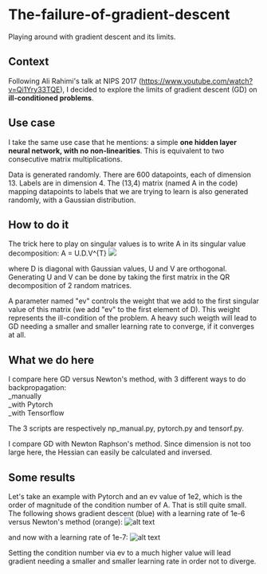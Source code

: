 # The-failure-of-gradient-descent
Playing around with gradient descent and its limits.

## Context
Following Ali Rahimi's talk at NIPS 2017 (https://www.youtube.com/watch?v=Qi1Yry33TQE), I decided to explore the limits of gradient descent (GD) on **ill-conditioned problems**.

## Use case
I take the same use case that he mentions: a simple **one hidden layer neural network, with no non-linearities**. This is equivalent to two consecutive matrix multiplications.

Data is generated randomly. There are 600 datapoints, each of dimension 13. Labels are in dimension 4. The (13,4) matrix (named A in the code) mapping datapoints to labels that we are trying to learn is also generated randomly, with a Gaussian distribution. 

## How to do it
The trick here to play on singular values is to write A in its singular value decomposition: 
A = U.D.V^{T}
<img src="https://latex.codecogs.com/svg.latex?\Large&space;A=U.D.V^{T}">

where D is diagonal with Gaussian values, U and V are orthogonal. Generating U and V can be done by taking the first matrix in the QR decomposition of 2 random matrices. 

A parameter named "ev" controls the weight that we add to the first singular value of this matrix (we add "ev" to the first element of D). This weight represents the ill-condition of the problem. A heavy such weigth will lead to GD needing a smaller and smaller learning rate to converge, if it converges at all. 

## What we do here
I compare here GD versus Newton's method, with 3 different ways to do backpropagation:\
_manually\
_with Pytorch\
_with Tensorflow

The 3 scripts are respectively np_manual.py, pytorch.py and tensorf.py. 

I compare GD with Newton Raphson's method. Since dimension is not too large here, the Hessian can easily be calculated and inversed. 

## Some results
Let's take an example with Pytorch and an ev value of 1e2, which is the order of magnitude of the condition number of A. That is still quite small. 
The following shows gradient descent (blue) with a learning rate of 1e-6 versus Newton's method (orange):
![alt text](https://github.com/Ravoxsg/The-failure-of-gradient-descent/edit/master/pytorch1e-6.png)

and now with a learning rate of 1e-7:
![alt text](https://github.com/Ravoxsg/The-failure-of-gradient-descent/edit/master/pytorch1e-7.png)

Setting the condition number via ev to a much higher value will lead gradient needing a smaller and smaller learning rate in order not to diverge. 
